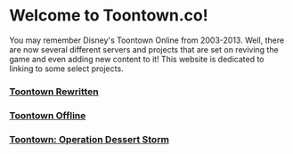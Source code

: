 # Welcome to Toontown.co!

You may remember Disney's Toontown Online from 2003-2013.  Well, there are now several different servers and projects that are set on reviving the game and even adding new content to it!  This website is dedicated to linking to some select projects.

### [Toontown Rewritten](https://www.toontownrewritten.com/)
### [Toontown Offline](https://ttoffline.com/)
### [Toontown: Operation Dessert Storm](https://opdessertstorm.com/)
